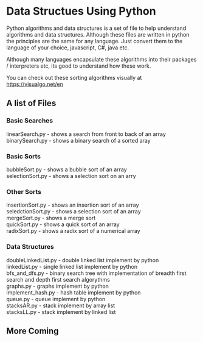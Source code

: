 # Data Structues Using Python

<p>Python algorithms and data structures is a set of file to help understand algorithms and data structures.
Although these files are written in python the principles are the same for any language.
Just convert them to the language of your choice, javascript, C#, java etc.
</p>

<p>
    Although many languages encapsulate these algorithms into their packages / interpreters etc, its good to understand how these work.
</p>

You can check out these sorting algorithms visually at https://visualgo.net/en

## A list of Files

### Basic Searches
linearSearch.py  - shows a search from front to back of an array <br />
binarySearch.py  - shows a binary search of a sorted aray 

### Basic Sorts
bubbleSort.py    - shows a bubble sort of an array <br />
selectionSort.py - shows a selection sort on an arry

### Other Sorts
insertionSort.py  - shows an insertion sort of an array <br />
seledctionSort.py - shows a selection sort of an array <br />
mergeSort.py      - shows a merge sort <br />
quickSort.py      - shows a quick sort of an array <br />
radixSort.py      - shows a radix sort of a numerical array

### Data Structures
doubleLinkedList.py  - double linked list implement by python <br />
linkedList.py  - single linked list implement by python <br /> 
bfs_and_dfs.py  - binary search tree with implementation of breadth first search and depth first search algorythms <br /> 
graphs.py  - graphs implement by python <br /> 
implement_hash.py  - hash table implement by python<br /> 
queue.py - queue implement by python <br /> 
stacksAR.py  - stack implement by array list <br /> 
stacksLL.py - stack implement by linked list <br /> 

## More Coming
